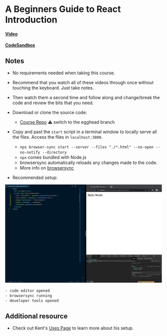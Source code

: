 # A Beginners Guide to React Introduction

#### [Video]()

#### [CodeSandbox](https://egghead.io/lessons/react-v2-00-a-beginners-guide-to-react-introduction?pl=a-beginners-guide-to-react-v2-6c4d)

## Notes 

- No requirements needed when taking this course.
- Recommend that you watch all of these videos through once without touching the keyboard. Just take notes.
- Then watch them a second time and follow along and change/break the code and review the bits that you need.
- Download or clone the source code:
  - [Course Repo](https://github.com/kentcdodds/beginners-guide-to-react/tree/egghead) **⚠** switch to the egghead branch

- Copy and past the `start` script in a terminal window to locally serve all the files. Access the files in `localhost:3000`.
  - `npx browser-sync start --server --files "./*.html" --no-open --no-notify --directory`
  - `npx` comes bundled with Node.js
  - browsersync automatically reloads any changes made to the code.
  - More info on [browsersync](https://github.com/wesbos/browser-sync-remote-example)

- Recommended setup:

![img](/images/setup.png)

```
- code editor opened
- browsersync running
- developer tools opened
```

## Additional resource

- Check out Kent's [Uses Page](https://kentcdodds.com/uses/) to learn more about his setup.
